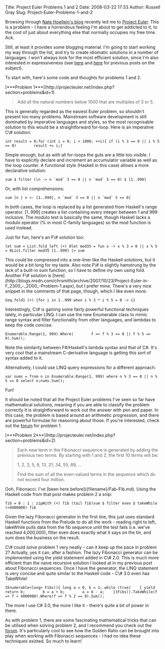 Title: Project Euler Problems 1 and 2
Date: 2008-03-22 17:33
Author: Russell Gray
Slug: Project-Euler-Problems-1-and-2

Browsing through [Nate Hoellein's
blog](http://natehoellein.blogspot.com/) recently led me to [Project
Euler](http://projecteuler.net/). This is a problem - I have a
horrendous feeling I'm about to get addicted to it, to the cost of just
about everything else that normally occupies my free time. Ack.

Still, at least it provides some blogging material. I'm going to start working
my way through the list, and try to create idiomatic solutions in a number of
languages. I won't always look for the most efficient solution, since I'm also
interested in expressiveness (see [here]({filename}/Fab-Fib.md) and
[here]({filename}/Code-CAN-Be-Beautiful.md) for previous posts on the
subject).

To start with, here's some code and thoughts for problems 1 and 2.

<p>
[***Problem
1***](http://projecteuler.net/index.php?section=problems&id=1)  

> Add all the natural numbers below 1000 that are multiples of 3 or 5.
> </p>

<p>
This is generally regarded as the easiest Euler problem, so shouldn't
present too many problems. Mainstream software development is still
dominated by imperative languages and styles, so the most recognisable
solution to this would be a straightforward for-loop. Here is an
imperative C\# solution:

    int result = 0;for (int i = 0; i < 1000; ++i){ if (i % 3 == 0 || i % 5 == 0)        result += i;}

<p>
Simple enough, but as with all for-loops the guts are a little too
visible. I have to explicitly declare and increment an accumulator
variable as well as the loop counter. A functional style (Haskell in
this case) allows a more declarative solution:

    sum $ filter (\n -> n `mod` 3 == 0 || n `mod` 5 == 0) $ [1..999]

<p>
Or, with list comprehensions:

    sum [n | n <- [1..999], n `mod` 3 == 0 || n `mod` 5 == 0]

In both cases, the loop is replaced by a list generated from Haskell's
range operator. [1..999] creates a list containing every integer between
1 and 999 inclusive. The modulo test is basically the same, though
Haskell lacks a modulo operator (% in most C-family languages) so the
mod function is used instead.

<p>
Just for fun, here's an F\# solution too:

    let sum = List.fold_left (+) 0let mod35 = fun x -> x % 3 = 0 || x % 5 = 0List.filter mod35 [1..999] |> sum

<p>
This could be compressed into a one-liner like the Haskell solutions,
but it would be a bit long for my taste. Also note F\# is slightly
hamstrung by the lack of a built-in sum function, so I have to define my
own using fold. Another F\# solution is
[here](http://blogs.msdn.com/chrsmith/archive/2007/10/23/Project-Euler-in-F_2300_-_2D00_-Problem-1.aspx),
but I prefer mine. There's a very nice snippet in the comments of that
page, though, which I like even more:

    Seq.fold1 (+) {for i in 1..999 when i % 3 * i % 5 = 0 -> i}

<p>
Interestingly, C\# is gaining some fairly powerful functional techniques
lately, in particular LINQ. I can use the new Enumerable class to mimic
range syntax and filter functionality from other languages, and lambdas
to keep the code concise.

    Enumerable.Range(1, 999).Where(        f => f % 3 == 0 || f % 5 == 0).Sum();

Note the similarity between F\#/Haskell's lambda syntax and that of C\#.
It's very cool that a mainstream C-derivative language is getting this
sort of syntax added to it.

<p>
Alternatively, I could use LINQ query expressions for a different
approach:

    var nums = from n in Enumerable.Range(1, 999) where n % 3 == 0 || n % 5 == 0 select n;nums.Sum();

Fun!

It should be noted that all the Project Euler problems I've seen so far
have mathematical solutions, meaning if you are able to classify the
problem correctly it is straightforward to work out the answer with pen
and paper. In this case, the problem is based around an arithmetic
progression, and there are powerful formulae for reasoning about those.
If you're interested, check out the
[forum](http://projecteuler.net/index.php?section=forum&id=1) for
problem 1.

<p>
[***Problem
2***](http://projecteuler.net/index.php?section=problems&id=2)  

> Each new term in the Fibonacci sequence is generated by adding the
> previous two terms. By starting with 1 and 2, the first 10 terms will
> be:
>
> 1, 2, 3, 5, 8, 13, 21, 34, 55, 89, ...
>
> Find the sum of all the even-valued terms in the sequence which do not
> exceed four million.

<p>
Ooh, Fibonacci. I've [been here
before]({filename}/Fab-Fib.md). Using the
Haskell code from that post makes problem 2 a snip:

    fib = 0 : 1 : zipWith (+) fib (tail fib)sum $ filter even $ takeWhile (<4000000) fib

Given the lazy Fibonacci generator in the first line, this just uses
standard Haskell functions from the Prelude to do all the work - reading
right to left, takeWhile pulls data from the fib sequence until the test
fails (i.e. we've reached 4,000,000), filter even does exactly what it
says on the tin, and sum does the business on the result.

<p>
C\# could solve problem 1 very neatly - can it keep up the pace in
problem 2? Actually, yes it can, after a fashion. The lazy Fibonacci
generator can be implemented using the yield statement added in C\# 2.0.
This is much more efficient than the naive recursive solution I looked
at in my previous post about Fibonacci sequences. Once I have the
generator, the LINQ statement is very concise and quite similar to the
Haskell code - C\# 3.0 even has TakeWhile!

    IEnumerable<long> Fibs(){ long a = 0, b = 1; while (true)    { yield return b;        b = a + b;        a = b - a;    }}Fibs().TakeWhile(f => f < 4000000).Where(f => f % 2 == 0).Sum();

The more I use C\# 3.0, the more I like it - there's quite a bit of
power in there.

As with problem 1, there are some fascinating mathematical tricks that
can be utilised when solving problem 2, and I recommend you check out
the [forum](http://projecteuler.net/index.php?section=forum&id=2). It's
particularly cool to see how the Golden Ratio can be brought into play
when working with Fibonacci sequences - I had no idea these techniques
existed. So much to learn!

